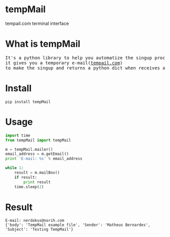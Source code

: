 # tempMail
tempail.com terminal interface

# What is tempMail
<pre>
It's a python library to help you automatize the singup process in web applications,
it gives you a temporary e-mail(<a href="https://tempail.com/">tempail.com</a>) 
to make the singup and returns a python dict when receives an e-mail.
</pre>

# Install
```
pip install tempMail
```

# Usage
```python
import time
from tempMail import tempMail

m = tempMail.mailer()
email_address = m.getEmail()
print 'E-mail: %s' % email_address

while 1:
    result = m.mailBox()
    if result:
        print result
    time.sleep(2)
```

# Result
```
E-mail: nerdokus@norih.com
{'body': 'TempMail example file', 'Sender': 'Matheus Bernardes', 'Subject': 'Testing TempMail'}
```

